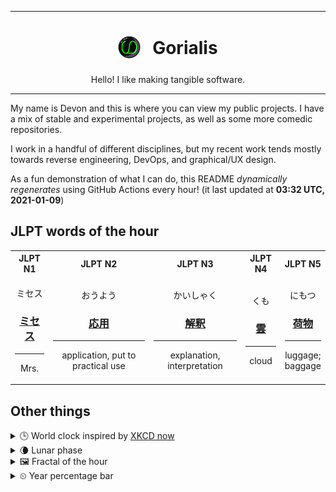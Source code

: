 ***

<h1 align="center">
<sub>
    <img src="readme/resources/avatar.png" height="36">
</sub>
&nbsp;
Gorialis
</h1>
<p align="center">
Hello! I like making tangible software.
</p>

***

My name is Devon and this is where you can view my public projects. I have a mix of stable and experimental projects, as well as some more comedic repositories.

I work in a handful of different disciplines, but my recent work tends mostly towards reverse engineering, DevOps, and graphical/UX design.

As a fun demonstration of what I can do, this README *dynamically regenerates* using GitHub Actions every hour! (it last updated at **03:32 UTC, 2021-01-09**)

<h2>JLPT words of the hour</h2>
<table>
    <tr>
        <th>JLPT N1</th>
        <th>JLPT N2</th>
        <th>JLPT N3</th>
        <th>JLPT N4</th>
        <th>JLPT N5</th>
    </tr>
    <tr>
        <td>
            <p align="center">ミセス</p>
            <h3 align="center"><b><a href="https://jisho.org/search/%E3%83%9F%E3%82%BB%E3%82%B9">ミセス</a></b></h3>
            <hr>
            <p align="center">Mrs.</p>
        </td>
        <td>
            <p align="center">おうよう</p>
            <h3 align="center"><b><a href="https://jisho.org/search/%E5%BF%9C%E7%94%A8">応用</a></b></h3>
            <hr>
            <p align="center">application,<wbr> put to practical use</p>
        </td>
        <td>
            <p align="center">かいしゃく</p>
            <h3 align="center"><b><a href="https://jisho.org/search/%E8%A7%A3%E9%87%88">解釈</a></b></h3>
            <hr>
            <p align="center">explanation,<wbr> interpretation</p>
        </td>
        <td>
            <p align="center">くも</p>
            <h3 align="center"><b><a href="https://jisho.org/search/%E9%9B%B2">雲</a></b></h3>
            <hr>
            <p align="center">cloud</p>
        </td>
        <td>
            <p align="center">にもつ</p>
            <h3 align="center"><b><a href="https://jisho.org/search/%E8%8D%B7%E7%89%A9">荷物</a></b></h3>
            <hr>
            <p align="center">luggage;<br> baggage</p>
        </td>
    </tr>
</table>

<h2>Other things</h2>
<details>
<summary>🕒  World clock inspired by <a href="https://xkcd.com/now">XKCD now</a></summary>

> <img src="generated/now.png" width="512">

</details>
<details>
<summary>🌘 Lunar phase</summary>

The moon is approximately 88.29% through its phase (Waning Crescent).

</details>
<details>
<summary>&#x1f5bc; Fractal of the hour</summary>

> <img src="generated/fractal.png" width="512">

</details>
<details>
<summary>&#x23f2; Year percentage bar</summary>
<pre><code>2021 [▁▁▁▁▁▁▁▁▁▁▁▁▁▁▁▁▁▁▁▁] 2.23%</code></pre>
</details>
